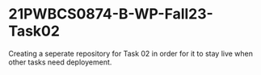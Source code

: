 # 21PWBCS0874-B-WP-Fall23-Task02
Creating  a seperate repository for Task 02 in order for it to stay live when other tasks need deployement.
